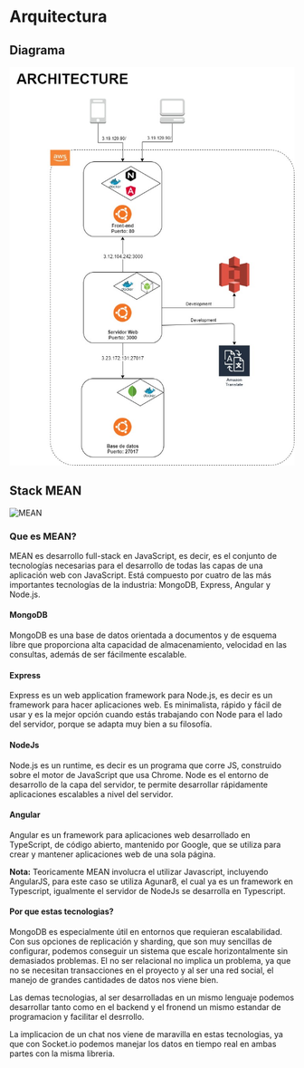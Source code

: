# Arquitectura

## Diagrama
![Diagrama](Architecture.jpg)

## Stack MEAN
![MEAN](https://miro.medium.com/max/1600/0*YoYKVCVaDrw7PF2b)

### Que es MEAN?
MEAN es desarrollo full-stack en JavaScript, es decir, es el conjunto de tecnologías necesarias para el desarrollo de todas las capas de una aplicación web con JavaScript. Está compuesto por cuatro de las más importantes tecnologías de la industria: MongoDB, Express, Angular y Node.js.

#### MongoDB

MongoDB es una base de datos orientada a documentos y de esquema libre que proporciona alta capacidad de almacenamiento, velocidad en las consultas, además de ser fácilmente escalable.

#### Express
Express es un web application framework para Node.js, es decir es un framework para hacer aplicaciones web. Es minimalista, rápido y fácil de usar y es la mejor opción cuando estás trabajando con Node para el lado del servidor, porque se adapta muy bien a su filosofía.

#### NodeJs
Node.js es un runtime, es decir es un programa que corre JS, construido sobre el motor de JavaScript que usa Chrome. Node es el entorno de desarrollo de la capa del servidor, te permite desarrollar rápidamente aplicaciones escalables a nivel del servidor.

#### Angular
Angular es un framework para aplicaciones web desarrollado en TypeScript, de código abierto, mantenido por Google, que se utiliza para crear y mantener aplicaciones web de una sola página.

**Nota:** Teoricamente MEAN involucra el utilizar Javascript, incluyendo AngularJS, para este caso se utiliza Agunar8, el cual ya es un framework en Typescript, igualmente el servidor de NodeJs se desarrolla en Typescript.

#### Por que estas tecnologias?
MongoDB es especialmente útil en entornos que requieran escalabilidad. Con sus opciones de replicación y sharding, que son muy sencillas de configurar, podemos conseguir un sistema que escale horizontalmente sin demasiados problemas. El no ser relacional no implica un problema, ya que no se necesitan transacciones en el proyecto y al ser una red social, el manejo de grandes cantidades de datos nos viene bien.

Las demas tecnologias, al ser desarrolladas en un mismo lenguaje podemos desarrollar tanto como en el backend y el fronend un mismo estandar de programacion y facilitar el desrrollo.

La implicacion de un chat nos viene de maravilla en estas tecnologias, ya que con Socket.io podemos manejar los datos en tiempo real en ambas partes con la misma libreria.

